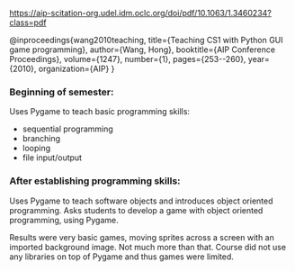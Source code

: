 https://aip-scitation-org.udel.idm.oclc.org/doi/pdf/10.1063/1.3460234?class=pdf 

@inproceedings{wang2010teaching,
  title={Teaching CS1 with Python GUI game programming},
  author={Wang, Hong},
  booktitle={AIP Conference Proceedings},
  volume={1247},
  number={1},
  pages={253--260},
  year={2010},
  organization={AIP}
}

### Beginning of semester: 
Uses Pygame to teach basic programming skills: 
* sequential programming
* branching
* looping 
* file input/output

### After establishing programming skills: 

Uses Pygame to teach software objects and introduces object oriented programming. 
Asks students to develop a game with object oriented programming, using Pygame.
    
Results were very basic games, moving sprites across a screen with an imported 
background image. Not much more than that. Course did not use any libraries on top 
of Pygame and thus games were limited. 
